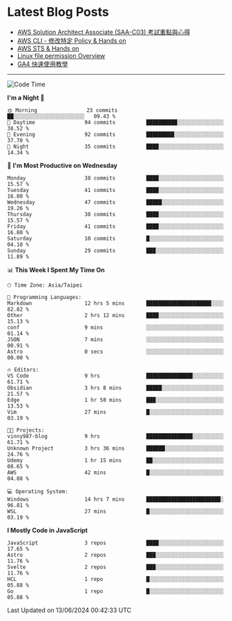 # Latest Blog Posts
<!-- BLOG-POST-LIST:START -->
- [AWS Solution Architect Associate &lpar;SAA-C03&rpar; 考試重點與心得](https://blog.vinny987.xyz/blog/2024/key-points-and-insights-on-the-aws-solution-architect-associate-saa-c03-exam/)
- [AWS CLI - 修改特定 Policy &amp; Hands on](https://blog.vinny987.xyz/blog/2024/aws-cli-modify-a-specific-policy-hands-on/)
- [AWS STS &amp; Hands on](https://blog.vinny987.xyz/blog/2024/aws-sts-hands-on/)
- [Linux file permission Overview](https://blog.vinny987.xyz/blog/2024/linux-file-permission-overview/)
- [GA4 快速使用教學](https://blog.vinny987.xyz/blog/2024/quick-guide-to-using-ga4/)
<!-- BLOG-POST-LIST:END -->

---

<!--START_SECTION:waka-->
![Code Time](http://img.shields.io/badge/Code%20Time-215%20hrs%2027%20mins-blue)

**I'm a Night 🦉** 

```text
🌞 Morning                23 commits          ██░░░░░░░░░░░░░░░░░░░░░░░   09.43 % 
🌆 Daytime                94 commits          ██████████░░░░░░░░░░░░░░░   38.52 % 
🌃 Evening                92 commits          █████████░░░░░░░░░░░░░░░░   37.70 % 
🌙 Night                  35 commits          ████░░░░░░░░░░░░░░░░░░░░░   14.34 % 
```
📅 **I'm Most Productive on Wednesday** 

```text
Monday                   38 commits          ████░░░░░░░░░░░░░░░░░░░░░   15.57 % 
Tuesday                  41 commits          ████░░░░░░░░░░░░░░░░░░░░░   16.80 % 
Wednesday                47 commits          █████░░░░░░░░░░░░░░░░░░░░   19.26 % 
Thursday                 38 commits          ████░░░░░░░░░░░░░░░░░░░░░   15.57 % 
Friday                   41 commits          ████░░░░░░░░░░░░░░░░░░░░░   16.80 % 
Saturday                 10 commits          █░░░░░░░░░░░░░░░░░░░░░░░░   04.10 % 
Sunday                   29 commits          ███░░░░░░░░░░░░░░░░░░░░░░   11.89 % 
```


📊 **This Week I Spent My Time On** 

```text
🕑︎ Time Zone: Asia/Taipei

💬 Programming Languages: 
Markdown                 12 hrs 5 mins       █████████████████████░░░░   82.82 % 
Other                    2 hrs 12 mins       ████░░░░░░░░░░░░░░░░░░░░░   15.13 % 
conf                     9 mins              ░░░░░░░░░░░░░░░░░░░░░░░░░   01.14 % 
JSON                     7 mins              ░░░░░░░░░░░░░░░░░░░░░░░░░   00.91 % 
Astro                    0 secs              ░░░░░░░░░░░░░░░░░░░░░░░░░   00.00 % 

🔥 Editors: 
VS Code                  9 hrs               ███████████████░░░░░░░░░░   61.71 % 
Obsidian                 3 hrs 8 mins        █████░░░░░░░░░░░░░░░░░░░░   21.57 % 
Edge                     1 hr 58 mins        ███░░░░░░░░░░░░░░░░░░░░░░   13.53 % 
Vim                      27 mins             █░░░░░░░░░░░░░░░░░░░░░░░░   03.19 % 

🐱‍💻 Projects: 
vinny987-blog            9 hrs               ███████████████░░░░░░░░░░   61.71 % 
Unknown Project          3 hrs 36 mins       ██████░░░░░░░░░░░░░░░░░░░   24.76 % 
Udemy                    1 hr 15 mins        ██░░░░░░░░░░░░░░░░░░░░░░░   08.65 % 
AWS                      42 mins             █░░░░░░░░░░░░░░░░░░░░░░░░   04.88 % 

💻 Operating System: 
Windows                  14 hrs 7 mins       ████████████████████████░   96.81 % 
WSL                      27 mins             █░░░░░░░░░░░░░░░░░░░░░░░░   03.19 % 
```

**I Mostly Code in JavaScript** 

```text
JavaScript               3 repos             ████░░░░░░░░░░░░░░░░░░░░░   17.65 % 
Astro                    2 repos             ███░░░░░░░░░░░░░░░░░░░░░░   11.76 % 
Svelte                   2 repos             ███░░░░░░░░░░░░░░░░░░░░░░   11.76 % 
HCL                      1 repo              █░░░░░░░░░░░░░░░░░░░░░░░░   05.88 % 
Go                       1 repo              █░░░░░░░░░░░░░░░░░░░░░░░░   05.88 % 
```




 Last Updated on 13/06/2024 00:42:33 UTC
<!--END_SECTION:waka-->

<!--
**vincent97277/vincent97277** is a ✨ _special_ ✨ repository because its `README.md` (this file) appears on your GitHub profile.

Here are some ideas to get you started:

- 🔭 I’m currently working on ...
- 🌱 I’m currently learning ...
- 👯 I’m looking to collaborate on ...
- 🤔 I’m looking for help with ...
- 💬 Ask me about ...
- 📫 How to reach me: ...
- 😄 Pronouns: ...
- ⚡ Fun fact: ...
-->
